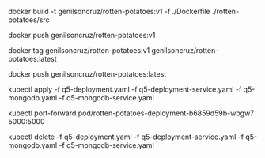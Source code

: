 docker build -t genilsoncruz/rotten-potatoes:v1 -f ./Dockerfile ./rotten-potatoes/src

docker push genilsoncruz/rotten-potatoes:v1

docker tag genilsoncruz/rotten-potatoes:v1 genilsoncruz/rotten-potatoes:latest

docker push genilsoncruz/rotten-potatoes:latest

kubectl apply -f q5-deployment.yaml -f q5-deployment-service.yaml -f q5-mongodb.yaml -f q5-mongodb-service.yaml

kubectl port-forward pod/rotten-potatoes-deployment-b6859d59b-wbgw7 5000:5000

kubectl delete -f q5-deployment.yaml -f q5-deployment-service.yaml -f q5-mongodb.yaml -f q5-mongodb-service.yaml